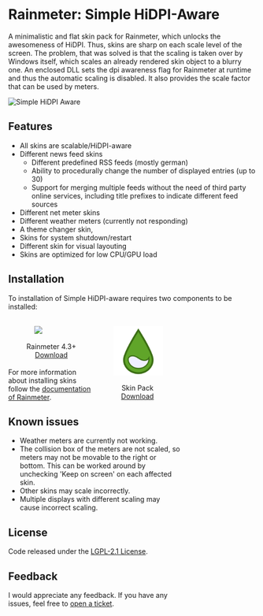 # Rainmeter: Simple HiDPI-Aware
A minimalistic and flat skin pack for Rainmeter, which unlocks the awesomeness of HiDPI. Thus, skins are sharp on each scale level of the screen. The problem, that was solved is that the scaling is taken over by Windows itself, which scales an already rendered skin object to a blurry one. An enclosed DLL sets the dpi awareness flag for Rainmeter at runtime and thus the automatic scaling is disabled. It also provides the scale factor that can be used by meters.

![Simple HiDPI Aware](./@Doc/banner.png)

## Features

* All skins are scalable/HiDPI-aware
* Different news feed skins
  * Different predefined RSS feeds (mostly german)
  * Ability to procedurally change the number of displayed entries (up to 30)
  * Support for merging multiple feeds without the need of third party online services, including title prefixes to indicate different feed sources
* Different net meter skins
* Different weather meters (currently not responding)
* A theme changer skin,
* Skins for system shutdown/restart
* Different skin for visual layouting
* Skins are optimized for low CPU/GPU load

## Installation

To installation of Simple HiDPI-aware requires two components to be installed:


<div style="width: 350px;">
  <div style="float: left; width: 50%;">
    <div style="margin: 10%;">
      <img class="center-block" style="margin: 0% 25%;height: 100px" src="https://upload.wikimedia.org/wikipedia/commons/8/89/Rainmeter_Icon.svg"/>
      <p style="text-align: center">Rainmeter 4.3+</br><a href="https://www.rainmeter.net/">Download</a></p>
    </div>
  </div>
  <div style="float: right; width: 50%;">
    <div style="margin: 10%;">
      <img class="center-block" style="margin: 0% 15%;height: 100px" src="./@Doc/Rainstaller.png">
      <p style="text-align: center">Skin Pack</br><a href="https://github.com/Borck/Rainmeter-Simple-HiDPI-Aware/releases/latest">Download</a></p>
  </div>
</div>

For more information about installing skins follow the [documentation of Rainmeter](https://docs.rainmeter.net/manual/installing-skins/).

## Known issues

* Weather meters are currently not working.
* The collision box of the meters are not scaled, so meters may not be movable to the right or bottom. This can be worked around by unchecking 'Keep on screen' on each affected skin.
* Other skins may scale incorrectly.
* Multiple displays with different scaling may cause incorrect scaling.

## License

Code released under the [LGPL-2.1 License](License).

## Feedback

I would appreciate any feedback. If you have any issues, feel free to [open a ticket](https://github.com/Borck/Rainmeter-Simple-HiDPI-Aware/issues).

